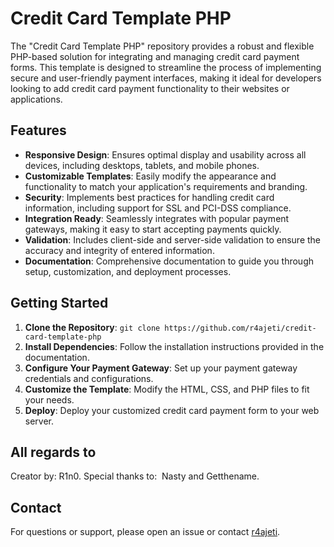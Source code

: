 # Credit Card Template PHP

The "Credit Card Template PHP" repository provides a robust and flexible PHP-based solution for integrating and managing credit card payment forms. This template is designed to streamline the process of implementing secure and user-friendly payment interfaces, making it ideal for developers looking to add credit card payment functionality to their websites or applications.

## Features

- **Responsive Design**: Ensures optimal display and usability across all devices, including desktops, tablets, and mobile phones.
- **Customizable Templates**: Easily modify the appearance and functionality to match your application's requirements and branding.
- **Security**: Implements best practices for handling credit card information, including support for SSL and PCI-DSS compliance.
- **Integration Ready**: Seamlessly integrates with popular payment gateways, making it easy to start accepting payments quickly.
- **Validation**: Includes client-side and server-side validation to ensure the accuracy and integrity of entered information.
- **Documentation**: Comprehensive documentation to guide you through setup, customization, and deployment processes.

## Getting Started

1. **Clone the Repository**: `git clone https://github.com/r4ajeti/credit-card-template-php`
2. **Install Dependencies**: Follow the installation instructions provided in the documentation.
3. **Configure Your Payment Gateway**: Set up your payment gateway credentials and configurations.
4. **Customize the Template**: Modify the HTML, CSS, and PHP files to fit your needs.
5. **Deploy**: Deploy your customized credit card payment form to your web server.

## All regards to

Creator by:&nbsp;R1n0. Special thanks&nbsp;to: &nbsp;Nasty and Getthename.


## Contact

For questions or support, please open an issue or contact [r4ajeti](mailto:r4ajeti@example.com).
